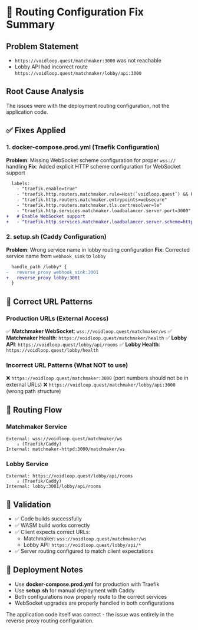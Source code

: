 # 🔧 Routing Configuration Fix Summary

## Problem Statement
- `https://voidloop.quest/matchmaker:3000` was not reachable 
- Lobby API had incorrect route `https://voidloop.quest/matchmaker/lobby/api:3000`

## Root Cause Analysis
The issues were with the deployment routing configuration, not the application code.

## ✅ Fixes Applied

### 1. **docker-compose.prod.yml** (Traefik Configuration)
**Problem**: Missing WebSocket scheme configuration for proper `wss://` handling
**Fix**: Added explicit HTTP scheme configuration for WebSocket support

```diff
  labels:
    - "traefik.enable=true"
    - "traefik.http.routers.matchmaker.rule=Host(`voidloop.quest`) && PathPrefix(`/matchmaker`)"
    - "traefik.http.routers.matchmaker.entrypoints=websecure"
    - "traefik.http.routers.matchmaker.tls.certresolver=le"
    - "traefik.http.services.matchmaker.loadbalancer.server.port=3000"
+   # Enable WebSocket support
+   - "traefik.http.services.matchmaker.loadbalancer.server.scheme=http"
```

### 2. **setup.sh** (Caddy Configuration)
**Problem**: Wrong service name in lobby routing configuration
**Fix**: Corrected service name from `webhook_sink` to `lobby`

```diff
  handle_path /lobby* {
-   reverse_proxy webhook_sink:3001
+   reverse_proxy lobby:3001
  }
```

## 🎯 Correct URL Patterns

### Production URLs (External Access)
✅ **Matchmaker WebSocket**: `wss://voidloop.quest/matchmaker/ws`
✅ **Matchmaker Health**: `https://voidloop.quest/matchmaker/health`
✅ **Lobby API**: `https://voidloop.quest/lobby/api/rooms`
✅ **Lobby Health**: `https://voidloop.quest/lobby/health`

### Incorrect URL Patterns (What NOT to use)
❌ `https://voidloop.quest/matchmaker:3000` (port numbers should not be in external URLs)
❌ `https://voidloop.quest/matchmaker/lobby/api:3000` (wrong path structure)

## 🔀 Routing Flow

### Matchmaker Service
```
External: wss://voidloop.quest/matchmaker/ws
    ↓ (Traefik/Caddy)
Internal: matchmaker-httpd:3000/matchmaker/ws
```

### Lobby Service  
```
External: https://voidloop.quest/lobby/api/rooms
    ↓ (Traefik/Caddy)
Internal: lobby:3001/lobby/api/rooms
```

## 🧪 Validation
- ✅ Code builds successfully
- ✅ WASM build works correctly
- ✅ Client expects correct URLs:
  - Matchmaker: `wss://voidloop.quest/matchmaker/ws` 
  - Lobby API: `https://voidloop.quest/lobby/api/*`
- ✅ Server routing configured to match client expectations

## 🚀 Deployment Notes
- Use **docker-compose.prod.yml** for production with Traefik
- Use **setup.sh** for manual deployment with Caddy
- Both configurations now properly route to the correct services
- WebSocket upgrades are properly handled in both configurations

The application code itself was correct - the issue was entirely in the reverse proxy routing configuration.